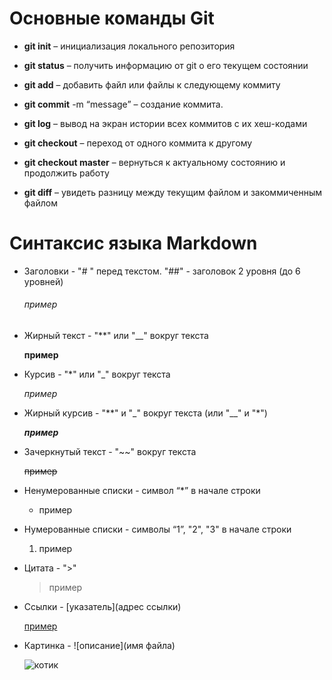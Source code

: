 # Основные команды Git
- **git init** – инициализация локального репозитория

- **git status** – получить информацию от git о его текущем состоянии

- **git add** – добавить файл или файлы к следующему коммиту

- **git commit** -m “message” – создание коммита.

- **git log** – вывод на экран истории всех коммитов с их хеш-кодами

- **git checkout** – переход от одного коммита к другому

- **git checkout master** – вернуться к актуальному состоянию и продолжить работу

- **git diff** – увидеть разницу между текущим файлом и закоммиченным файлом

# Синтаксис языка Markdown

- Заголовки - "# " перед текстом. "##" - заголовок 2 уровня (до 6 уровней)

    ###### пример

- Жирный текст - "**" или "__" вокруг текста

    **пример**

- Курсив - "*" или "_" вокруг текста

     *пример*

- Жирный курсив - "**" и "_" вокруг текста (или "__" и "*")

    **_пример_**

- Зачеркнутый текст - "~~" вокруг текста

    ~~пример~~

- Ненумерованные списки - символ “*” в начале строки

    - пример

- Нумерованные списки - символы “1”, "2", "3" в начале строки

    1. пример

- Цитата - ">"

    > пример

- Ссылки - [указатель](адрес ссылки)

    [пример](primer.ru)

- Картинка - ![описание](имя файла)

    ![котик](cat.png)